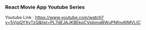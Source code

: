 

### React Movie App Youtube Series

Youtube Link : https://www.youtube.com/watch?v=5VjgQYXyTzQ&list=PL7dEJAJKBEkqCVpbmqBWuPNfnv6lMVLIC


